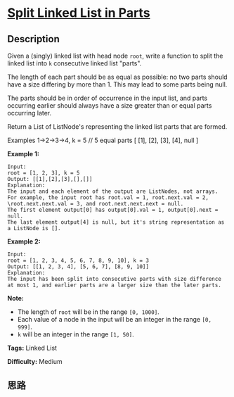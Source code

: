 # [Split Linked List in Parts][title]

## Description

Given a (singly) linked list with head node `root`, write a function to split
the linked list into `k` consecutive linked list "parts".

The length of each part should be as equal as possible: no two parts should
have a size differing by more than 1. This may lead to some parts being null.

The parts should be in order of occurrence in the input list, and parts
occurring earlier should always have a size greater than or equal parts
occurring later.

Return a List of ListNode's representing the linked list parts that are
formed.

Examples 1->2->3->4, k = 5 // 5 equal parts [ [1], [2], [3], [4], null ]

**Example 1:**  
            Input:     root = [1, 2, 3], k = 5    Output: [[1],[2],[3],[],[]]    Explanation:    The input and each element of the output are ListNodes, not arrays.    For example, the input root has root.val = 1, root.next.val = 2, \root.next.next.val = 3, and root.next.next.next = null.    The first element output[0] has output[0].val = 1, output[0].next = null.    The last element output[4] is null, but it's string representation as a ListNode is [].    

**Example 2:**  
            Input:     root = [1, 2, 3, 4, 5, 6, 7, 8, 9, 10], k = 3    Output: [[1, 2, 3, 4], [5, 6, 7], [8, 9, 10]]    Explanation:    The input has been split into consecutive parts with size difference at most 1, and earlier parts are a larger size than the later parts.    

**Note:**

* The length of `root` will be in the range `[0, 1000]`.
* Each value of a node in the input will be an integer in the range `[0, 999]`.
* `k` will be an integer in the range `[1, 50]`.


**Tags:** Linked List

**Difficulty:** Medium

## 思路

[title]: https://leetcode.com/problems/split-linked-list-in-parts
